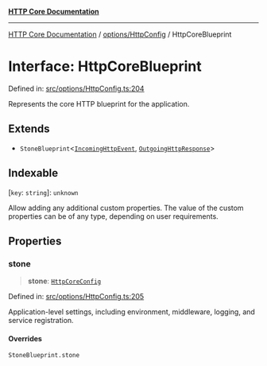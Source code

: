 [**HTTP Core Documentation**](../../../README.md)

***

[HTTP Core Documentation](../../../README.md) / [options/HttpConfig](../README.md) / HttpCoreBlueprint

# Interface: HttpCoreBlueprint

Defined in: [src/options/HttpConfig.ts:204](https://github.com/stonemjs/http-core/blob/0d369869add0f1630e9b5b2cd1421e57ee8d3865/src/options/HttpConfig.ts#L204)

Represents the core HTTP blueprint for the application.

## Extends

- `StoneBlueprint`\<[`IncomingHttpEvent`](../../../IncomingHttpEvent/classes/IncomingHttpEvent.md), [`OutgoingHttpResponse`](../../../OutgoingHttpResponse/classes/OutgoingHttpResponse.md)\>

## Indexable

\[`key`: `string`\]: `unknown`

Allow adding any additional custom properties.
The value of the custom properties can be of any type, depending on user requirements.

## Properties

### stone

> **stone**: [`HttpCoreConfig`](HttpCoreConfig.md)

Defined in: [src/options/HttpConfig.ts:205](https://github.com/stonemjs/http-core/blob/0d369869add0f1630e9b5b2cd1421e57ee8d3865/src/options/HttpConfig.ts#L205)

Application-level settings, including environment, middleware, logging, and service registration.

#### Overrides

`StoneBlueprint.stone`
